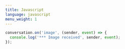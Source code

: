 ```yaml
---
title: Javascript
language: javascript
menu_weight: 1
---
```


```javascript
conversation.on('image', (sender, event) => {
  console.log('*** Image received', sender, event);
});
```
